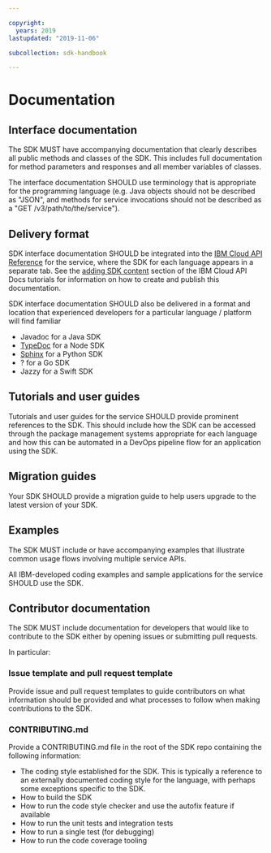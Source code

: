 ```yaml
---

copyright:
  years: 2019
lastupdated: "2019-11-06"

subcollection: sdk-handbook

---
```


# Documentation

## Interface documentation

The SDK MUST have accompanying documentation that clearly describes all public methods and classes of the SDK.
This includes full documentation for method parameters and responses and all member variables of classes.

The interface documentation SHOULD use terminology that is appropriate
for the programming language (e.g. Java objects should not be described as "JSON", and methods for
service invocations should not be described as a "GET /v3/path/to/the/service").

## Delivery format

SDK interface documentation SHOULD be integrated into the [IBM Cloud API Reference](https://cloud.ibm.com/apidocs) for the service,
where the SDK for each language appears in a separate tab.
See the [adding SDK content](/docs/developing/api?topic=api-docs-sdk-info) section of the
IBM Cloud API Docs tutorials for information on how to create and publish this documentation.

SDK interface documentation SHOULD also be delivered in a format and location that experienced developers
for a particular language / platform will find familiar
- Javadoc for a Java SDK
- [TypeDoc](https://typedoc.org/api/index.html) for a Node SDK
- [Sphinx](http://www.sphinx-doc.org/en/master/) for a Python SDK
- ? for a Go SDK
- Jazzy for a Swift SDK

## Tutorials and user guides

Tutorials and user guides for the service SHOULD provide prominent references to the SDK.
This should include how the SDK can be accessed through the package management systems appropriate for each language
and how this can be automated in a DevOps pipeline flow for an application using the SDK.

## Migration guides

Your SDK SHOULD provide a migration guide to help users upgrade to the latest version of your SDK.

## Examples

The SDK MUST include or have accompanying examples that illustrate common usage flows involving multiple service APIs.

All IBM-developed coding examples and sample applications for the service SHOULD use the SDK.

## Contributor documentation

The SDK MUST include documentation for developers that would like to contribute to the SDK
either by opening issues or submitting pull requests.

In particular:

### Issue template and pull request template

Provide issue and pull request templates to guide contributors on what information should be provided
and what processes to follow when making contributions to the SDK.

### CONTRIBUTING.md

Provide a CONTRIBUTING.md file in the root of the SDK repo containing the following information:
- The coding style established for the SDK. This is typically a reference to an externally documented coding
style for the language, with perhaps some exceptions specific to the SDK.
- How to build the SDK
- How to run the code style checker and use the autofix feature if available
- How to run the unit tests and integration tests
- How to run a single test (for debugging)
- How to run the code coverage tooling

